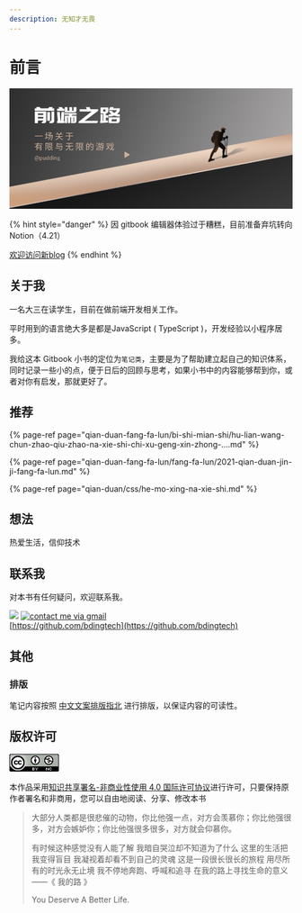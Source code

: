 ```yaml
---
description: 无知才无畏
---
```


# 前言



![](.gitbook/assets/mo-ren-biao-ti-gong-zhong-hao-feng-mian-shou-tu-202011300.png)



{% hint style="danger" %}
因 gitbook 编辑器体验过于糟糕，目前准备弃坑转向 Notion（4.21）

[欢迎访问新blog](https://bding.fun)
{% endhint %}

## 关于我

一名大三在读学生，目前在做前端开发相关工作。

平时用到的语言绝大多是都是JavaScript \( TypeScript \)，开发经验以小程序居多。

我给这本 Gitbook 小书的定位为`笔记类`，主要是为了帮助建立起自己的知识体系，同时记录一些小的点，便于日后的回顾与思考，如果小书中的内容能够帮到你，或者对你有启发，那就更好了。

## 推荐

{% page-ref page="qian-duan-fang-fa-lun/bi-shi-mian-shi/hu-lian-wang-chun-zhao-qiu-zhao-na-xie-shi-chi-xu-geng-xin-zhong-....md" %}

{% page-ref page="qian-duan-fang-fa-lun/fang-fa-lun/2021-qian-duan-jin-ji-fang-fa-lun.md" %}

{% page-ref page="qian-duan/css/he-mo-xing-na-xie-shi.md" %}

## 想法

热爱生活，信仰技术

## 联系我

对本书有任何疑问，欢迎联系我。

![](https://img.shields.io/badge/%E5%BE%AE%E4%BF%A1-%40bdingtech-brightgreen) [![contact me via gmail](https://img.shields.io/badge/Gmail-bdingtech%40gmail.com-red)](mailto:bdingtech@gmail.com)  
[https://github.com/bdingtech](https://github.com/bdingtech)

## 其他

### 排版

笔记内容按照 [中文文案排版指北](https://github.com/sparanoid/chinese-copywriting-guidelines/blob/master/README.zh-CN.md) 进行排版，以保证内容的可读性。

## 版权许可

![](.gitbook/assets/image%20%287%29.png)

本作品采用[知识共享署名-非商业性使用 4.0 国际许可协议](http://creativecommons.org/licenses/by-nc/4.0/)进行许可，只要保持原作者署名和非商用，您可以自由地阅读、分享、修改本书

> 大部分人类都是很悲催的动物，你比他强一点，对方会羡慕你；你比他强很多，对方会嫉妒你；你比他强很多很多，对方就会仰慕你。
>
> 有时候这种感觉没有人能了解 我暗自哭泣却不知道为了什么 这里的生活把我变得盲目 我凝视着却看不到自己的灵魂 这是一段很长很长的旅程 用尽所有的时光永无止境 我不停地奔跑、呼喊和追寻 在我的路上寻找生命的意义 ——《 我的路 》
>
> You Deserve A Better Life.

